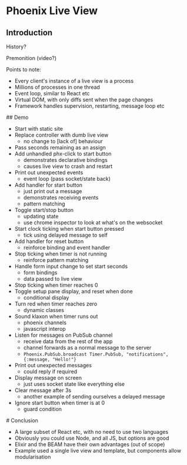 # Phoenix Live View

## Introduction

History?

Premonition (video?)

Points to note:

* Every client's instance of a live view is a process
* Millions of processes in one thread
* Event loop, similar to React etc
* Virtual DOM, with only diffs sent when the page changes
* Framework handles supervision, restarting, message loop etc

## Demo

* Start with static site
* Replace controller with dumb live view
    - no change to [lack of] behaviour
* Pass seconds remaining as an assign
* Add unhandled phx-click to start button
    - demonstrates declarative bindings
    - causes live view to crash and restart
* Print out unexpected events
    - event loop (pass socket/state back)
* Add handler for start button
    - just print out a message
    - demonstrates receiving events
    - pattern matching
* Toggle start/stop button
    - updating state
    - use chrome inspector to look at what's on the websocket
* Start clock ticking when start button pressed
    - tick using delayed message to self
* Add handler for reset button
    - reinforce binding and event handler
* Stop ticking when timer is not running
    - reinforce pattern matching
* Handle form input change to set start seconds
    - form bindings
    - data passed to live view
* Stop ticking when timer reaches 0
* Toggle setup pane display, and reset when done
    - conditional display
* Turn red when timer reaches zero
    - dynamic classes
* Sound klaxon when timer runs out
    - phoenix channels
    - javascript interop
* Listen for messages on PubSub channel
    - receive data from the rest of the app
    - channel forwards as a normal message to the server
    - `Phoenix.PubSub.broadcast Timer.PubSub, "notifications", {:message, "Hello!"}`
* Print out unexpected messages
    - could reply if required
* Display message on screen
    - just uses socket state like everything else
* Clear message after 3s
    - another example of sending ourselves a delayed message
* Ignore start button when timer is at 0
    - guard condition

# Conclusion

* A large subset of React etc, with no need to use two languages
* Obviously you could use Node, and all JS, but options are good
* Elixir and the BEAM have their own advantages (out of scope)
* Example used a single live view and template, but components allow
  modularisation
